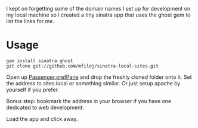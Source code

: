 I kept on forgetting some of the domain names I set up for development on my local machine so I created a tiny sinatra app that uses the ghost gem to list the links for me.

# Usage

    gem install sinatra ghost
    git clone git://github.com/mfilej/sinatra-local-sites.git

Open up [Passenger.prefPane](http://github.com/alloy/passengerpane/tree/master) and drop the freshly cloned folder onto it. Set the address to sites.local or something similar. Or just setup apache by yourself if you prefer.

Bonus step: bookmark the address in your browser if you have one dedicated to web development.

Load the app and click away.
